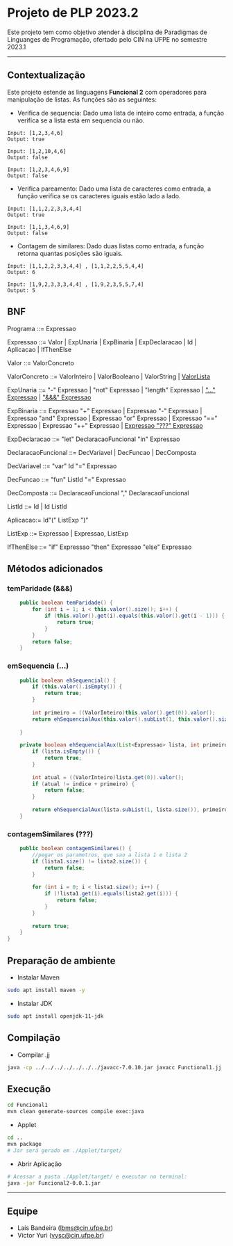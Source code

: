 # Projeto de PLP 2023.2
Este projeto tem como objetivo atender à disciplina de Paradigmas de Linguanges de Programação, ofertado pelo CIN na UFPE no semestre 2023.1
***

## Contextualização
Este projeto estende as linguagens **Funcional 2** com operadores para manipulação de listas. As funções são as seguintes:
- Verifica de sequencia: Dado uma lista de inteiro como entrada, a função verifica se a lista está em sequencia ou não.
```
Input: [1,2,3,4,6]
Output: true

Input: [1,2,10,4,6]
Output: false

Input: [1,2,3,4,6,9]
Output: false
```

- Verifica pareamento: Dado uma lista de caracteres como entrada, a função verifica se os caracteres iguais estão lado a lado.
```
Input: [1,1,2,2,3,3,4,4]
Output: true

Input: [1,1,3,4,6,9]
Output: false
```

- Contagem de similares: Dado duas listas como entrada, a função retorna quantas posições são iguais.
```
Input: [1,1,2,2,3,3,4,4] , [1,1,2,2,5,5,4,4]
Output: 6

Input: [1,9,2,3,3,3,4,4] , [1,9,2,3,5,5,7,4]
Output: 5
```

## BNF

Programa ::= Expressao

Expressao ::= Valor | ExpUnaria | ExpBinaria | ExpDeclaracao | Id | Aplicacao | IfThenElse
 
Valor ::= ValorConcreto 

ValorConcreto ::= ValorInteiro | ValorBooleano | ValorString | [ValorLista](src/Funcional1/src/lf1/plp/expressions2/expression/ValorLista.java)

ExpUnaria ::= "-" Expressao | "not" Expressao | "length" Expressao | ["..." Expressao](src/Funcional1/src/lf1/plp/functional1/expression/ExpEmSequencia.java) | ["&&&" Expressao](src/Funcional1/src/lf1/plp/functional1/expression/ExpTemParidade.java)

ExpBinaria ::= Expressao "+" Expressao | Expressao "-" Expressao | Expressao "and" Expressao | Expressao "or" Expressao | Expressao "==" Expressao | Expressao "++" Expressao | [Expressao "???" Expressao](src/Funcional1/src/lf1/plp/functional1/expression/ExpContagemSimilares.java)

 
ExpDeclaracao ::= "let" DeclaracaoFuncional "in" Expressao

DeclaracaoFuncional ::= DecVariavel | DecFuncao | DecComposta

DecVariavel ::= "var" Id "=" Expressao

DecFuncao ::= "fun" ListId "=" Expressao

DecComposta ::= DeclaracaoFuncional "," DeclaracaoFuncional

ListId ::= Id  |  Id ListId

Aplicacao:= Id"(" ListExp ")"

ListExp ::= Expressao  |  Expressao, ListExp

IfThenElse ::= "if" Expressao "then" Expressao "else" Expressao

## Métodos adicionados

### temParidade (&&&)

```java
	public boolean temParidade() {
		for (int i = 1; i < this.valor().size(); i++) {
			if (this.valor().get(i).equals(this.valor().get(i - 1))) {
				return true;
			}
		}
		return false;
	}
```

### emSequencia (...)

```java
	public boolean ehSequencial() {
		if (this.valor().isEmpty()) {
			return true;
		}
		
		int primeiro = ((ValorInteiro)this.valor().get(0)).valor();
		return ehSequencialAux(this.valor().subList(1, this.valor().size()), primeiro, 1);
		
	}
	
	private boolean ehSequencialAux(List<Expressao> lista, int primeiro, int indice) {
		if (lista.isEmpty()) {
			return true;
		}
		
		int atual = ((ValorInteiro)lista.get(0)).valor();
		if (atual != indice + primeiro) {
			return false;
		}
		
		return ehSequencialAux(lista.subList(1, lista.size()), primeiro, indice + 1);
	}
```
### contagemSimilares (???)

```java
    public boolean contagemSimilares() {
        //pegar os parametros, que sao a lista 1 e lista 2
        if (lista1.size() != lista2.size()) {
            return false;
        }
        
        for (int i = 0; i < lista1.size(); i++) {
            if (!lista1.get(i).equals(lista2.get(i))) {
                return false;
            }
        }
        
        return true;
    }
}

```
## Preparação de ambiente

* Instalar Maven

```bash
sudo apt install maven -y
```

* Instalar JDK

```bash
sudo apt install openjdk-11-jdk
```
## Compilação

* Compilar .jj
```bash
java -cp ../../../../../../../javacc-7.0.10.jar javacc Functional1.jj
```

## Execução

```bash
cd Funcional1
mvn clean generate-sources compile exec:java
```

* Applet

```bash
cd ..
mvn package
# Jar será gerado em ./Applet/target/
```

* Abrir Aplicação

```bash
# Acessar a pasta ./Applet/target/ e executar no terminal:
java -jar Funcional2-0.0.1.jar
```

***
## Equipe

- Laís Bandeira (lbms@cin.ufpe.br)
- Victor Yuri (vysc@cin.ufpe.br)
